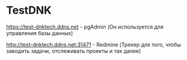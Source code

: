 # TestDNK

https://test-dnktech.ddns.net - pgAdmin (Он используется для управления базы данных)

http://test-dnktech.ddns.net:31471 - Redmine (Трекер для того, чтобы заводить задачи, отслеживать проекты и так далее)
